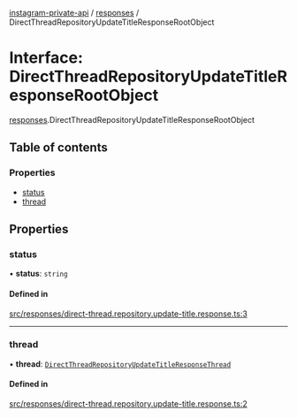 [instagram-private-api](../../README.md) / [responses](../../modules/responses.md) / DirectThreadRepositoryUpdateTitleResponseRootObject

# Interface: DirectThreadRepositoryUpdateTitleResponseRootObject

[responses](../../modules/responses.md).DirectThreadRepositoryUpdateTitleResponseRootObject

## Table of contents

### Properties

- [status](DirectThreadRepositoryUpdateTitleResponseRootObject.md#status)
- [thread](DirectThreadRepositoryUpdateTitleResponseRootObject.md#thread)

## Properties

### status

• **status**: `string`

#### Defined in

[src/responses/direct-thread.repository.update-title.response.ts:3](https://github.com/Nerixyz/instagram-private-api/blob/4971f34/src/responses/direct-thread.repository.update-title.response.ts#L3)

___

### thread

• **thread**: [`DirectThreadRepositoryUpdateTitleResponseThread`](DirectThreadRepositoryUpdateTitleResponseThread.md)

#### Defined in

[src/responses/direct-thread.repository.update-title.response.ts:2](https://github.com/Nerixyz/instagram-private-api/blob/4971f34/src/responses/direct-thread.repository.update-title.response.ts#L2)
